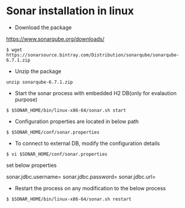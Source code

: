 # Sonar installation in linux

* Download the package 

https://www.sonarqube.org/downloads/

```
$ wget https://sonarsource.bintray.com/Distribution/sonarqube/sonarqube-6.7.1.zip
```

* Unzip the package

```
unzip sonarqube-6.7.1.zip
```

* Start the sonar process with embedded H2 DB(only for evalaution purpose)

```
$ $SONAR_HOME/bin/linux-x86-64/sonar.sh start
```

* Configuration properties are located in below path 

```
$ $SONAR_HOME/conf/sonar.properties
```

* To connect to external DB, modify the configuration details

```
$ vi $SONAR_HOME/conf/sonar.properties
```

set below properties

sonar.jdbc.username=<USERNAME>
sonar.jdbc.password=<PASSWORD>
sonar.jdbc.url=<JDBCURL>

* Restart the process on any modification to the below process

```
$ $SONAR_HOME/bin/linux-x86-64/sonar.sh restart
```
